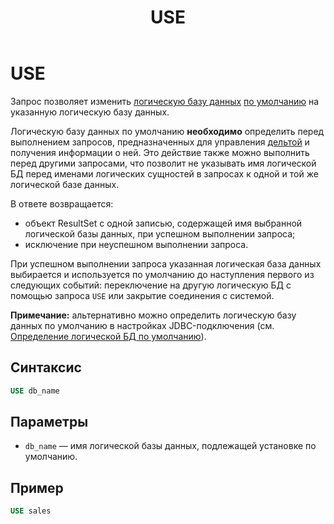 ﻿---
layout: default
title: USE
nav_order: 33
parent: Запросы SQL+
grand_parent: Справочная информация
has_children: false
has_toc: false
---

# USE

Запрос позволяет изменить [логическую базу данных](../../../overview/main_concepts/logical_db/logical_db.md) 
[по умолчанию](../../../working_with_system/other_features/default_db_set-up/default_db_set-up.md) 
на указанную логическую базу данных.

Логическую базу данных по умолчанию **необходимо** определить перед выполнением запросов, 
предназначенных для управления [дельтой](../../../overview/main_concepts/delta/delta.md) 
и получения информации о ней. Это действие также можно выполнить перед другими запросами, 
что позволит не указывать имя логической БД перед именами логических сущностей в запросах 
к одной и той же логической базе данных.

В ответе возвращается:
*   объект ResultSet c одной записью, содержащей имя выбранной логической базы данных, 
    при успешном выполнении запроса;
*   исключение при неуспешном выполнении запроса.

При успешном выполнении запроса указанная логическая база данных выбирается и используется 
по умолчанию до наступления первого из следующих событий: переключение на другую логическую БД 
с помощью запроса `USE` или закрытие соединения с системой.

**Примечание:** альтернативно можно определить логическую базу данных по умолчанию в настройках 
JDBC-подключения (см. [Определение логической БД по умолчанию](../../../working_with_system/other_features/default_db_set-up/default_db_set-up.md)).

## Синтаксис

```sql
USE db_name
```

## Параметры

*   `db_name` — имя логической базы данных, подлежащей установке по умолчанию.

## Пример

```sql
USE sales
```
